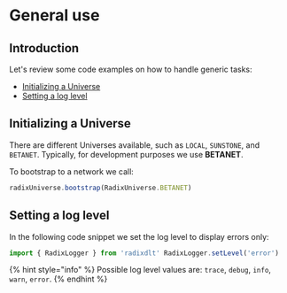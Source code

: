# General use

## Introduction  <a id="manage-identities"></a>

Let's review some code examples on how to handle generic tasks:

* [Initializing a Universe](general-use.md#initializing-a-universe)
* [Setting a log level](general-use.md#setting-a-log-level)

## Initializing a Universe

There are different Universes available, such as `LOCAL`, `SUNSTONE`, and `BETANET`. Typically, for development purposes we use **BETANET**.

To bootstrap to a network we call:

```javascript
radixUniverse.bootstrap(RadixUniverse.BETANET)
```

## Setting a log level

In the following code snippet we set the log level to display errors only:

```javascript
import { RadixLogger } from 'radixdlt' RadixLogger.setLevel('error')
```

{% hint style="info" %}
Possible log level values are: `trace`, `debug`, `info`, `warn`, `error`.
{% endhint %}

